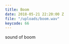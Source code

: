 ```yaml
---
title: Boom
date: 2018-05-21 22:20:00 Z
file: "/uploads/boom.wav"
keycode: 66
---
```


sound of boom